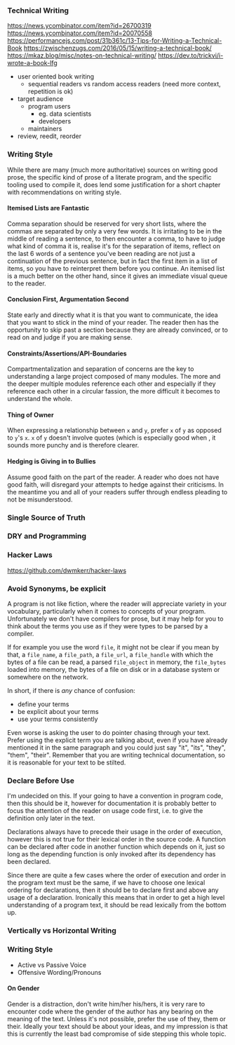 ### Technical Writing

https://news.ycombinator.com/item?id=26700319
https://news.ycombinator.com/item?id=20070558
https://performancejs.com/post/31b361c/13-Tips-for-Writing-a-Technical-Book
https://zwischenzugs.com/2016/05/15/writing-a-technical-book/
https://mkaz.blog/misc/notes-on-technical-writing/
https://dev.to/trickvi/i-wrote-a-book-lfg
 - user oriented book writing
     + sequential readers vs random access readers (need more context, repetition is ok)
 - target audience
     + program users
         * eg. data scientists
         * developers
     + maintainers
 - review, reedit, reorder

### Writing Style

While there are many (much more authoritative) sources on writing good prose, the specific kind of prose of a literate program, and the specific tooling used to compile it, does lend some justification for a short chapter with recommendations on writing style.


#### Itemised Lists are Fantastic

Comma separation should be reserved for very short lists, where
the commas are separated by only a very few words. It is
irritating to be in the middle of reading a sentence, to
then encounter a comma, to have to judge what kind of comma it is,
realise it's for the separation of items, reflect on the last
6 words of a sentence you've been reading are not just a
continuation of the previous sentence, but in fact the first item
in a list of items, so you have to reinterpret them before you
continue. An itemised list is a much better on the other hand,
since it gives an immediate visual queue to the reader.


#### Conclusion First, Argumentation Second

State early and directly what it is that you want to communicate,
the idea that you want to stick in the mind of your reader. The
reader then has the opportunity to skip past a section because
they are already convinced, or to read on and judge if you are
making sense.


#### Constraints/Assertions/API-Boundaries

Compartmentalization and separation of concerns are the key to understanding a large project composed of many modules. The more and the deeper multiple modules reference each other and especially if they reference each other in a circular fassion, the more difficult it becomes to understand the whole.


#### Thing of Owner

When expressing a relationship between `x` and `y`, prefer `x` of
`y` as opposed to `y`'s `x`. `x` of `y` doesn't involve quotes
(which is especially good when , it sounds more punchy and is
therefore clearer.


#### Hedging is Giving in to Bullies

Assume good faith on the part of the reader. A reader who does not have good faith, will disregard your attempts to hedge against their criticisms. In the meantime you and all of your readers suffer through endless pleading to not be misunderstood.


### Single Source of Truth

### DRY and Programming

### Hacker Laws

https://github.com/dwmkerr/hacker-laws

### Avoid Synonyms, be explicit

A program is not like fiction, where the reader will appreciate
variety in your vocabulary, particularly when it comes to
concepts of your program. Unfortunately we don't have compilers
for prose, but it may help for you to think about the terms you
use as if they were types to be parsed by a compiler.

If for example you use the word `file`, it might not be clear if
you mean by that, a `file_name`, a `file_path`, a `file_url`, a
`file_handle` with which the bytes of a file can be read, a
parsed `file_object` in memory, the `file_bytes` loaded into
memory, the bytes of a file on disk or in a database system or
somewhere on the network.

In short, if there is *any* chance of confusion:

 - define your terms
 - be explicit about your terms
 - use your terms consistently


Even worse is asking the user to do pointer chasing through
your text. Prefer using the explicit term you are talking about,
even if you have already mentioned it in the same paragraph and
you could just say "it", "its", "they", "them", "their". Remember
that you are writing technical documentation, so it is reasonable
for your text to be stilted.



### Declare Before Use

I'm undecided on this. If your going to have a convention in
program code, then this should be it, however for documentation
it is probably better to focus the attention of the reader on
usage code first, i.e. to give the definition only later in the
text.

Declarations always have to precede their usage in the order of
execution, however this is not true for their lexical order in
the source code. A function can be declared after code in another
function which depends on it, just so long as the depending
function is only invoked after its dependency has been declared.

Since there are quite a few cases where the order of execution
and order in the program text must be the same, if we have to
choose one lexical ordering for declarations, then it should be
to declare first and above any usage of a declaration. Ironically
this means that in order to get a high level understanding of a
program text, it should be read lexically from the bottom up.


### Vertically vs Horizontal Writing

### Writing Style

 - Active vs Passive Voice
 - Offensive Wording/Pronouns

#### On Gender

Gender is a distraction, don't write him/her his/hers, it is very
rare to encounter code where the gender of the author has any
bearing on the meaning of the text. Unless it's not possible,
prefer the use of they, them or their. Ideally your text should
be about your ideas, and my impression is that this is currently
the least bad compromise of side stepping this whole topic.
